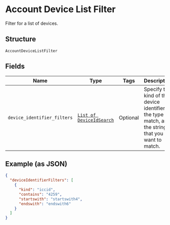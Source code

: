 
# Account Device List Filter

Filter for a list of devices.

## Structure

`AccountDeviceListFilter`

## Fields

| Name | Type | Tags | Description |
|  --- | --- | --- | --- |
| `device_identifier_filters` | [`List of DeviceIdSearch`](../../doc/models/device-id-search.md) | Optional | Specify the kind of the device identifier, the type of match, and the string that you want to match. |

## Example (as JSON)

```json
{
  "deviceIdentifierFilters": [
    {
      "kind": "iccid",
      "contains": "4259",
      "startswith": "startswith4",
      "endswith": "endswith6"
    }
  ]
}
```

